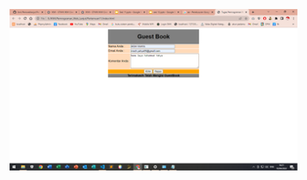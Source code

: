 ![gambar](https://github.com/kangyahya/ikmi/blob/pemwebdasar/Pemweblanjut/Pertemuan11/41204716_Moh.Yahya.png)
